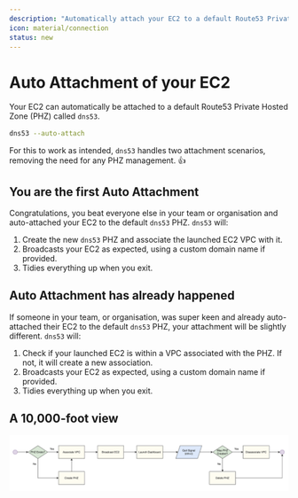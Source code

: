 ```yaml
---
description: "Automatically attach your EC2 to a default Route53 Private Hosted Zone"
icon: material/connection
status: new
---
```


# Auto Attachment of your EC2

Your EC2 can automatically be attached to a default Route53 Private Hosted Zone (PHZ) called `dns53`.

```sh
dns53 --auto-attach
```

For this to work as intended, `dns53` handles two attachment scenarios, removing the need for any PHZ management. 👍

## You are the first Auto Attachment

Congratulations, you beat everyone else in your team or organisation and auto-attached your EC2 to the default `dns53` PHZ. `dns53` will:

1. Create the new `dns53` PHZ and associate the launched EC2 VPC with it.
1. Broadcasts your EC2 as expected, using a custom domain name if provided.
1. Tidies everything up when you exit.

## Auto Attachment has already happened

If someone in your team, or organisation, was super keen and already auto-attached their EC2 to the default `dns53` PHZ, your attachment will be slightly different. `dns53` will:

1. Check if your launched EC2 is within a VPC associated with the PHZ. If not, it will create a new association.
1. Broadcasts your EC2 as expected, using a custom domain name if provided.
1. Tidies everything up when you exit.

## A 10,000-foot view

![Auto Attachment Flow](../static/auto-attachment-flow.png)
